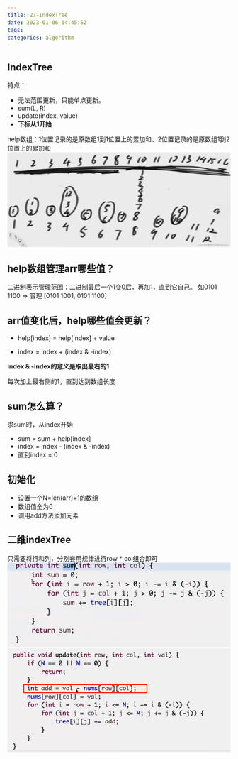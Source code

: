 ```yaml
---
title: 27-IndexTree
date: 2023-01-06 14:45:52
tags:
categories: algorithm
---
```

## IndexTree

特点：

- 无法范围更新，只能单点更新。
- sum(L, R)
- update(index, value)
- **下标从1开始**

help数组：1位置记录的是原数组1到1位置上的累加和、2位置记录的是原数组1到2位置上的累加和
![](27-IndexTree、AC自动机/2023-01-10-09-18-58.png)

## help数组管理arr哪些值？

二进制表示管理范围：二进制最后一个1变0后，再加1，直到它自己。
如0101 1100 => 管理 \[0101 1001, 0101 1100\]

## arr值变化后，help哪些值会更新？

- help\[index\] = help\[index\] + value

- index = index + (index & -index)

**index & -index的意义是取出最右的1**

每次加上最右侧的1，直到达到数组长度

## sum怎么算？

求sum时，从index开始

- sum = sum + help\[index\]
- index = index - (index & -index)
- 直到index = 0

## 初始化

- 设置一个N=len(arr)+1的数组
- 数组值全为0
- 调用add方法添加元素

## 二维indexTree

只需要将行和列，分别套用规律进行row * col组合即可
![sum](27-IndexTree、AC自动机/2023-01-11-10-13-55.png)
![update](27-IndexTree、AC自动机/2023-01-11-10-14-48.png)